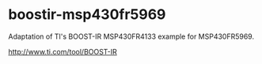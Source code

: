 # boostir-msp430fr5969
Adaptation of TI's BOOST-IR MSP430FR4133 example for MSP430FR5969.

http://www.ti.com/tool/BOOST-IR
